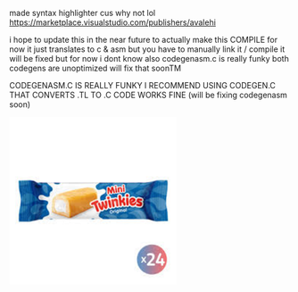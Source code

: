made syntax highlighter cus why not lol https://marketplace.visualstudio.com/publishers/avalehi


i hope to update this in the near future to actually make this COMPILE
for now it just translates to c & asm but
you have to manually link it / compile it
will be fixed but for now i dont know
also codegenasm.c is really funky
both codegens are unoptimized will fix that soonTM

CODEGENASM.C IS REALLY FUNKY I RECOMMEND USING CODEGEN.C THAT CONVERTS .TL TO .C CODE WORKS FINE (will be fixing codegenasm soon)

<img src="Z.png" alt="My Image" width="300">

